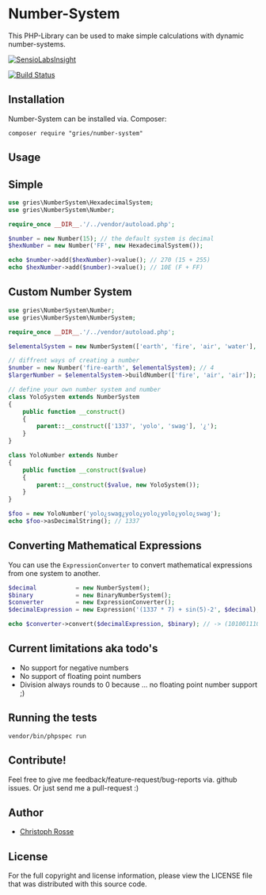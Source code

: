Number-System
========

This PHP-Library can be used to make simple calculations with dynamic number-systems.

[![SensioLabsInsight](https://insight.sensiolabs.com/projects/53d14756-ee29-4339-9956-d2f0e1b2e9b7/big.png)](https://insight.sensiolabs.com/projects/53d14756-ee29-4339-9956-d2f0e1b2e9b7)

[![Build Status](https://travis-ci.org/gries/number-system.png?branch=master)](https://travis-ci.org/gries/number-system)

Installation
------------

Number-System can be installed via. Composer:

    composer require "gries/number-system"

Usage
-----------

Simple
-----------
```php
use gries\NumberSystem\HexadecimalSystem;
use gries\NumberSystem\Number;

require_once __DIR__.'/../vendor/autoload.php';

$number = new Number(15); // the default system is decimal
$hexNumber = new Number('FF', new HexadecimalSystem());

echo $number->add($hexNumber)->value(); // 270 (15 + 255)
echo $hexNumber->add($number)->value(); // 10E (F + FF)
```

Custom Number System
----------------------
```php
use gries\NumberSystem\Number;
use gries\NumberSystem\NumberSystem;

require_once __DIR__.'/../vendor/autoload.php';

$elementalSystem = new NumberSystem(['earth', 'fire', 'air', 'water'], '-');

// diffrent ways of creating a number
$number = new Number('fire-earth', $elementalSystem); // 4
$largerNumber = $elementalSystem->buildNumber(['fire', 'air', 'air']); // 26

// define your own number system and number
class YoloSystem extends NumberSystem
{
    public function __construct()
    {
        parent::__construct(['1337', 'yolo', 'swag'], '¿');
    }
}

class YoloNumber extends Number
{
    public function __construct($value)
    {
        parent::__construct($value, new YoloSystem());
    }
}

$foo = new YoloNumber('yolo¿swag¿yolo¿yolo¿yolo¿yolo¿swag');
echo $foo->asDecimalString(); // 1337
```

Converting Mathematical Expressions
-----------------------------------
You can use the `ExpressionConverter` to convert mathematical expressions from one system to another.

```php
$decimal           = new NumberSystem();
$binary            = new BinaryNumberSystem();
$converter         = new ExpressionConverter();
$decimalExpression = new Expression('(1337 * 7) + sin(5)-2', $decimal);

echo $converter->convert($decimalExpression, $binary); // -> (10100111001 * 111) + sin(101)-10
```

Current limitations aka todo's
-----------------------------
* No support for negative numbers
* No support of floating point numbers
* Division always rounds to 0 because ... no floating point number support ;)

Running the tests
-----------------
    vendor/bin/phpspec run

Contribute!
-----------
Feel free to give me feedback/feature-request/bug-reports via. github issues.
Or just send me a pull-request :)


Author
------

- [Christoph Rosse](http://twitter.com/griesx)

License
-------

For the full copyright and license information, please view the LICENSE file that was distributed with this source code.
